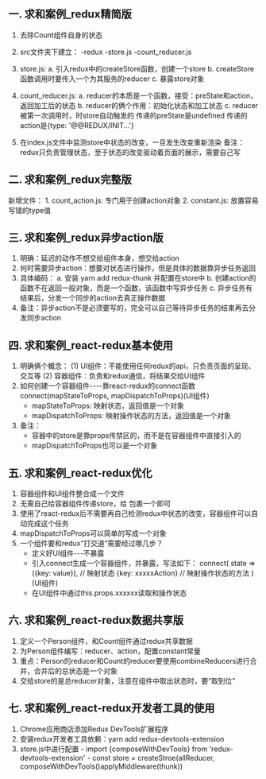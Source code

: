 ## 一. 求和案例_redux精简版
  1. 去除Count组件自身的状态
  2. src文件夹下建立：
      -redux
        -store.js
        -count_reducer.js

  3. store.js:
      a. 引入redux中的createStore函数，创建一个store
      b. createStore函数调用时要传入一个为其服务的reducer
      c. 暴露store对象

  4. count_reducer.js:
      a. reducer的本质是一个函数，接受：preState和action，返回加工后的状态
      b. reducer的俩个作用：初始化状态和加工状态
      c. reducer被第一次调用时，时store自动触发的
          传递的preState是undefined
          传递的action是{type: '@@REDUX/INIT...'}
  
  5. 在index.js文件中监测store中状态的改变，一旦发生改变重新渲染<App/>
      备注：redux只负责管理状态，至于状态的改变驱动着页面的展示，需要自己写

## 二. 求和案例_redux完整版
  新增文件：
    1. count_action.js: 专门用于创建action对象
    2. constant.js: 放置容易写错的type值

## 三. 求和案例_redux异步action版
  1. 明确：延迟的动作不想交给组件本身，想交给action
  2. 何时需要异步action：想要对状态进行操作，但是具体的数据靠异步任务返回
  3. 具体编码：
    a. 安装 yarn add redux-thunk 并配置在store中
    b. 创建action的函数不在返回一般对象，而是一个函数，该函数中写异步任务
    c. 异步任务有结果后，分发一个同步的action去真正操作数据
  4. 备注：异步action不是必须要写的，完全可以自己等待异步任务的结束再去分发同步action

## 四. 求和案例_react-redux基本使用
  1. 明确俩个概念：
    (1) UI组件：不能使用任何redux的api，只负责页面的呈现、交互等
    (2) 容器组件：负责和redux通信，将结果交给UI组件
  2. 如何创建一个容器组件----靠react-redux的connect函数
    connect(mapStateToProps, mapDispatchToProps)(UI组件)
      - mapStateToProps: 映射状态，返回值是一个对象
      - mapDispatchToProps: 映射操作状态的方法，返回值是一个对象
  3. 备注：
      - 容器中的store是靠props传禁区的，而不是在容器组件中直接引入的
      - mapDispatchToProps也可以是一个对象

## 五. 求和案例_react-redux优化
  1. 容器组件和UI组件整合成一个文件
  2. 无需自己给容器组件传递store，给<App/> 包裹一个<Provider store={store}>即可
  3. 使用了react-redux后不需要再自己检测redux中状态的改变，容器组件可以自动完成这个任务
  4. mapDispatchToProps可以简单的写成一个对象
  5. 一个组件要和redux“打交道”需要经过哪几步？
      - 定义好UI组件---不暴露
      - 引入connect生成一个容器组件，并暴露，写法如下：
        connect(
          state => ({key: value}), // 映射状态
          {key: xxxxxAction} // 映射操作状态的方法
        )(UI组件)
      - 在UI组件中通过this.props.xxxxxx读取和操作状态

## 六. 求和案例_react-redux数据共享版
  1. 定义一个Person组件，和Count组件通过redux共享数据
  2. 为Person组件编写：reducer、action，配置constant常量
  3. 重点：Person的reducer和Count的reducer要使用combineReducers进行合并，合并后的总状态是一个对象
  4. 交给store的是总reducer对象，注意在组件中取出状态时，要“取到位”

## 七. 求和案例_react-redux开发者工具的使用
  1. Chrome应用商店添加Redux DevTools扩展程序
  2. 安装redux开发者工具依赖：yarn add redux-devtools-extension
  3. store.js中进行配置
    - import {composeWithDevTools} from 'redux-devtools-extension'
    - const store = createStroe(allReducer, composeWithDevTools()applyMiddleware(thunk))